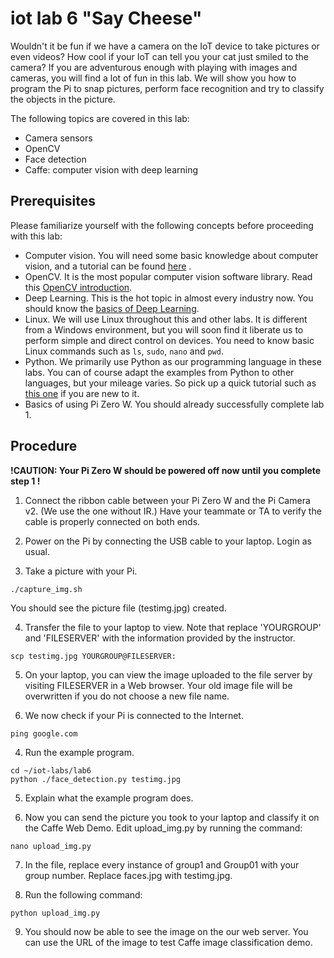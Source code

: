 # iot lab 6 "Say Cheese"

Wouldn't it be fun if we have a camera on the IoT device to take pictures or even videos?  How cool if your IoT can tell you your cat just smiled to the camera? If you are adventurous enough with playing with images and cameras, you will find a lot of fun in this lab. We will show you how to program the Pi to snap pictures, perform face recognition and try to classify the objects in the picture.          

The following topics are covered in this lab:
* Camera sensors
* OpenCV
* Face detection
* Caffe: computer vision with deep learning

## Prerequisites

Please familiarize yourself with the following concepts before proceeding with this lab:
* Computer vision. You will need some basic knowledge about computer vision, and a tutorial can be found  [here](FIXME) .
* OpenCV. It is the most popular computer vision software library. Read this [OpenCV introduction](https://docs.opencv.org/3.2.0/d1/dfb/intro.html).
* Deep Learning. This is the hot topic in almost every industry now. You should know the [basics of Deep Learning](https://medium.com/@shridhar743/a-beginners-guide-to-deep-learning-5ee814cf7706).
* Linux. We will use Linux throughout this and other labs. It is different from a Windows environment, but you will soon find it liberate us to perform simple and direct control on devices. You need to know basic Linux commands such as ```ls```, ```sudo```, ```nano``` and ```pwd```.
* Python. We primarily use Python as our programming language in these labs. You can of course adapt the examples from Python to other languages, but your mileage varies. So pick up a quick tutorial such as [this one](https://www.learnpython.org) if you are new to it.
* Basics of using Pi Zero W. You should already successfully complete lab 1.

## Procedure

__!CAUTION: Your Pi Zero W should be powered off now until you complete step 1 !__

1. Connect the ribbon cable between your Pi Zero W and the Pi Camera v2. (We use the one without IR.) Have your teammate or TA to verify the cable is properly connected on both ends.

2. Power on the Pi by connecting the USB cable to your laptop. Login as usual.

3. Take a picture with your Pi.
```
./capture_img.sh
```
You should see the picture file (testimg.jpg) created.

4. Transfer the file to your laptop to view. Note that replace 'YOURGROUP' and 'FILESERVER' with the information provided by the instructor.
```
scp testimg.jpg YOURGROUP@FILESERVER:
```

5. On your laptop, you can view the image uploaded to the file server by visiting FILESERVER in a Web browser. Your old image file will be overwritten if you do not choose a new file name.

3. We now check if your Pi is connected to the Internet.
```
ping google.com
```

4. Run the example program.
```
cd ~/iot-labs/lab6
python ./face_detection.py testimg.jpg
```

5. Explain what the example program does.

6. Now you can send the picture you took to your laptop and classify it on the Caffe Web Demo. Edit upload_img.py by running the command:
```
nano upload_img.py
```

7. In the file, replace every instance of group1 and Group01 with your group number. Replace faces.jpg with testimg.jpg.

8. Run the following command:
```
python upload_img.py
```

9. You should now be able to see the image on the our web server. You can use the URL of the image to test Caffe image classification demo.

